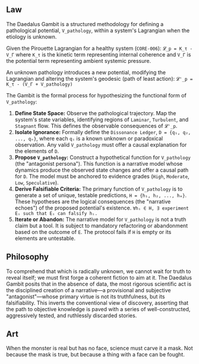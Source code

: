 ## Law
The Daedalus Gambit is a structured methodology for defining a pathological potential, `V_pathology`, within a system's Lagrangian when the etiology is unknown.

Given the Pirouette Lagrangian for a healthy system (`CORE-006`):
`𝓛_p = K_τ - V_Γ`
where `K_τ` is the kinetic term representing internal coherence and `V_Γ` is the potential term representing ambient systemic pressure.

An unknown pathology introduces a new potential, modifying the Lagrangian and altering the system's geodesic (path of least action):
`𝓛'_p = K_τ - (V_Γ + V_pathology)`

The Gambit is the formal process for hypothesizing the functional form of `V_pathology`:
1.  **Define State Space:** Observe the pathological trajectory. Map the system's state variables, identifying regions of `Laminar`, `Turbulent`, and `Stagnant` flow. This defines the observable consequences of `𝓛'_p`.
2.  **Isolate Ignorance:** Formally define the `Dissonance Ledger`, `D = {q₁, q₂, ..., qₙ}`, where each `qᵢ` is a known unknown or paradoxical observation. Any valid `V_pathology` must offer a causal explanation for the elements of `D`.
3.  **Propose `V_pathology`:** Construct a hypothetical function for `V_pathology` (the "antagonist persona"). This function is a narrative model whose dynamics produce the observed state changes and offer a causal path for `D`. The model must be anchored to evidence grades (`High`, `Moderate`, `Low`, `Speculative`).
4.  **Derive Falsifiable Criteria:** The primary function of `V_pathology` is to generate a set of unique, testable predictions, `H = {h₁, h₂, ..., hₘ}`. These hypotheses are the logical consequences (the "narrative echoes") of the proposed potential's existence.
    `∀hᵢ ∈ H, ∃ experiment Eᵢ such that Eᵢ can falsify hᵢ.`
5.  **Iterate or Abandon:** The narrative model for `V_pathology` is not a truth claim but a tool. It is subject to mandatory refactoring or abandonment based on the outcome of `E`. The protocol fails if `H` is empty or its elements are untestable.

## Philosophy
To comprehend that which is radically unknown, we cannot wait for truth to reveal itself; we must first forge a coherent fiction to aim at it. The Daedalus Gambit posits that in the absence of data, the most rigorous scientific act is the disciplined creation of a narrative—a provisional and subjective "antagonist"—whose primary virtue is not its truthfulness, but its falsifiability. This inverts the conventional view of discovery, asserting that the path to objective knowledge is paved with a series of well-constructed, aggressively tested, and ruthlessly discarded stories.

## Art
When the monster is real but has no face, science must carve it a mask. Not because the mask is true, but because a thing with a face can be fought.